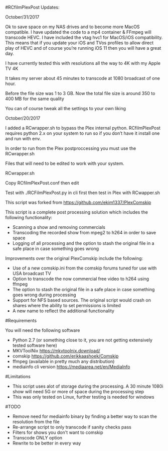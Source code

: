 #RCfilmPlexPost Updates:

October/31/2017

Ok to save space on my NAS drives and to become more MacOS compatible. I have updated the code to a mp4 container & FFmpeg will transcode HEVC. I have included the vtag hvc1 for MacOS/iOS compatibility. This means that if you update your iOS and TVos profiles to allow direct play of HEVC and of course you’re running iOS 11 then you will have a great day. 

I have currently tested this with resolutions all the way to 4K with my Apple TV 4K

It takes my server about 45 minutes to transcode at 1080 broadcast of one hour. 

Before the file size was 1 to 3 GB. Now the total file size is around 350 to 400 MB for the same quality

You can of course tweak all the settings to your own liking

October/20/2017

I added a RCwrapper.sh to bypass the Plex internal python.
RCfilmPlexPost requires python 2.x on your system to run so if you don’t have it install one and run with env. 

In order to run from the Plex postproccessing you must use the RCwrapper.sh

Files that will need to be edited to work with your system.

RCwrapper.sh

Copy RCfilmPlexPost.conf then edit

Test with ./RCFilmPlexPost.py in cli first then test in Plex with RCwapper.sh




This script was forked from https://github.com/ekim1337/PlexComskip

This script is a complete post processing solution which includes the following functionality:

- Scanning a show and removing commercials
- Transcoding the recorded show from mpeg2 to h264 in order to save space
- Logging of all processing and the option to stash the original file in a safe place in case something goes wrong

Improvements over the original PlexComskip include the following:

- Use of a new comskip.ini from the comskip forums tuned for use with USA broadcast TV
- Option to transcode the now commercial free video to h264 using ffmpeg
- The option to stash the original file in a safe place in case something goes wrong during processing
- Support for NFS based sources. The original script would crash on shares where the ability to set permissions is limited
- A new name to reflect the additional functionality

#Requirements

You will need the following software

- Python 2.7 (or something close to it, you are not getting extensively tested software here)
- MKVToolNix https://mkvtoolnix.download/
- comskip https://github.com/erikkaashoek/Comskip
- ffmpeg (available in pretty much any distribution)
- mediainfo cli version https://mediaarea.net/en/MediaInfo

#Limitations

- This script uses alot of storage during the processing. A 30 minute 1080i show will need 5G or more of space during the processing step
- This was only tested on Linux, further testing is needed for windows

#TODO

- Remove need for mediainfo binary by finding a better way to scan the resolution from the file
- Re-arrange script to only transcode if sanity checks pass
- Filters for shows you don't want to comskip
- Transcode ONLY option
- Rewrite to be better in every way
